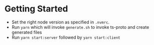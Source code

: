 # Getting Started

- Set the right node version as specified in `.nvmrc`. 
- Run `yarn` which will invoke `generate.sh` to invoke ts-proto and create generated files
- Run `yarn start:server` followed by `yarn start:client`
